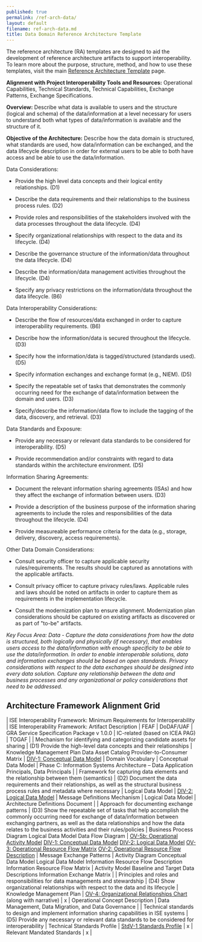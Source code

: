 ```yaml
---
published: true
permalink: /ref-arch-data/
layout: default
filename: ref-arch-data.md
title: Data Domain Reference Architecture Template
---
```


The reference architecture (RA) templates are designed to aid the development of reference architecture artifacts to support interoperability. To learn more about the purpose, structure, method, and how to use these templates, visit the main [Reference Architecture Template](/ref-arch-template) page.

**Alignment with Project Interoperability Tools and Resources:** Operational Capabilities, Technical Standards, Technical Capabilities, Exchange Patterns, Exchange Specifications.

**Overview:** Describe what data is available to users and the structure (logical and schema) of the data/information at a level necessary for users to understand both what types of data/information is available and the structure of it.

**Objective of the Architecture:** Describe how the data domain is structured, what standards are used, how data/information can be exchanged, and the data lifecycle description in order for external users to be able to both have access and be able to use the data/information.

Data Considerations:

* Provide the high level data concepts and their logical entity relationships. (D1)

* Describe the data requirements and their relationships to the business process rules. (D2)

* Provide roles and responsibilities of the stakeholders involved with the data processes throughout the data lifecycle. (D4)

* Specify organizational relationships with respect to the data and its lifecycle. (D4)

* Describe the governance structure of the information/data throughout the data lifecycle. (D4)

* Describe the information/data management activities throughout the lifecycle. (D4)

* Specify any privacy restrictions on the information/data throughout the data lifecycle. (B6)

Data Interoperability Considerations:

* Describe the flow of resources/data exchanged in order to capture interoperability requirements. (B6)

* Describe how the information/data is secured throughout the lifecycle. (D3)

* Specify how the information/data is tagged/structured (standards used). (D5)

* Specify information exchanges and exchange format (e.g., NIEM). (D5)

* Specify the repeatable set of tasks that demonstrates the commonly occurring need for the exchange of data/information between the domain and users. (D3)

* Specify/describe the information/data flow to include the tagging of the data, discovery, and retrieval. (D3)

Data Standards and Exposure:

* Provide any necessary or relevant data standards to be considered for interoperability. (D5)

* Provide recommendation and/or constraints with regard to data standards within the architecture environment. (D5)

Information Sharing Agreements:

* Document the relevant information sharing agreements (ISAs) and how they affect the exchange of information between users. (D3)

* Provide a description of the business purpose of the information sharing agreements to include the roles and responsibilities of the data throughout the lifecycle. (D4)

* Provide measureable performance criteria for the data (e.g., storage, delivery, discovery, access requirements).

Other Data Domain Considerations:

* Consult security officer to capture applicable security rules/requirements. The results should be captured as annotations with the applicable artifacts.

* Consult privacy officer to capture privacy rules/laws. Applicable rules and laws should be noted on artifacts in order to capture them as requirements in the implementation lifecycle.

* Consult the modernization plan to ensure alignment. Modernization plan considerations should be captured on existing artifacts as discovered or as part of "to-be" artifacts.

*Key Focus Area: Data - Capture the data considerations from how the data is structured, both logically and physically (if necessary), that enables users access to the data/information with enough specificity to be able to use the data/information. In order to enable interoperable solutions, data and information exchanges should be based on open standards. Privacy considerations with respect to the data exchanges should be designed into every data solution. Capture any relationship between the data and business processes and any organizational or policy considerations that need to be addressed.*

## Architecture Framework Alignment Grid

| ISE Interoperability Framework: Minimum Requirements for Interoperability | ISE Interoperability Framework: Artifact Description | FEAF | DoDAF/UAF | GRA Service Specification Package v 1.0.0 | IC-related (based on ICEA PAG) | TOGAF |
| Mechanism for identifying and categorizing candidate assets for sharing | (D1) Provide the high-level data concepts and their relationships | Knowledge Management Plan Data Asset Catalog Provider-to-Consumer Matrix | [DIV-1: Conceptual Data Model](http://dodcio.defense.gov/dodaf20/dodaf20_div1.aspx) | Domain Vocabulary | Conceptual Data Model | Phase C: Information Systems Architecture – Data Application Principals, Data Principals |
| Framework for capturing data elements and the relationship between them (semantics) | (D2) Document the data requirements and their relationships, as well as the structural business process rules and metadata where necessary | Logical Data Model | [DIV-2: Logical Data Model](http://dodcio.defense.gov/dodaf20/dodaf20_div2.aspx) | Message Definitions Mechanism | Logical Data Model | Architecture Definitions Document |
| Approach for documenting exchange patterns | (D3) Show the repeatable set of tasks that help accomplish the commonly occurring need for exchange of data/information between exchanging partners, as well as the data relationships and how the data relates to the business activities and their rules/policies | Business Process Diagram Logical Data Model Data Flow Diagram | [OV-5b: Operational Activity Model](http://dodcio.defense.gov/dodaf20/dodaf20_ov5ab.aspx) [DIV-1: Conceptual Data Model](http://dodcio.defense.gov/dodaf20/dodaf20_div1.aspx) [DIV-2: Logical Data Model](http://dodcio.defense.gov/dodaf20/dodaf20_div2.aspx) [OV-3: Operational Resource Flow Matrix](http://dodcio.defense.gov/dodaf20/dodaf20_ov3.aspx) [OV-2: Operational Resource Flow Description](http://dodcio.defense.gov/dodaf20/dodaf20_ov2.aspx) | Message Exchange Patterns | Activity Diagram Conceptual Data Model Logical Data Model Information Resource Flow Description Information Resource Flow Matrix | Activity Model Baseline and Target Data Descriptions Information Exchange Matrix |
| Principles and roles and responsibilities for data managements and stewardship | (D4) Show organizational relationships with respect to the data and its lifecycle | Knowledge Management Plan | [OV-4: Organizational Relationships Chart](http://dodcio.defense.gov/dodaf20/dodaf20_ov4.aspx) (along with narrative) | x | Operational Concept Description | Data Management, Data Migration, and Data Governance |
| Technical standards to design and implement information sharing capabilities in ISE systems | (D5) Provide any necessary or relevant data standards to be considered for interoperability | Technical Standards Profile | [StdV-1 Standards Profile](http://dodcio.defense.gov/dodaf20/dodaf20_stdv1.aspx) | x | Relevant Mandated Standards | x |


